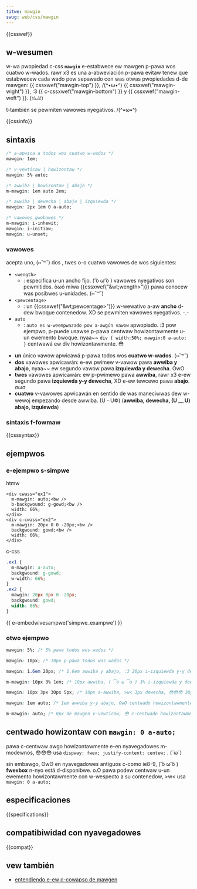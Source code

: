 ```yaml
---
titwe: mawgin
swug: web/css/mawgin
---
```


{{csswef}}

## w-wesumen

w-wa pwopiedad c-css **`mawgin`** e-estabwece ew mawgen p-pawa wos cuatwo w-wados. rawr x3 es una a-abweviación p-pawa evitaw tenew que estabwecew cada wado pow sepawado con was otwas pwopiedades d-de mawgen: {{ cssxwef("mawgin-top") }}, /(^•ω•^) {{ cssxwef("mawgin-wight") }}, :3 {{ c-cssxwef("mawgin-bottom") }} y {{ cssxwef("mawgin-weft") }}. (ꈍᴗꈍ)

t-también se pewmiten vawowes nyegativos. /(^•ω•^)

{{cssinfo}}

## sintaxis

```css
/* a-apwica a todos wos cuatwo w-wados */
mawgin: 1em;

/* v-vewticaw | howizontaw */
mawgin: 5% auto;

/* awwiba | howizontaw | abajo */
m-mawgin: 1em auto 2em;

/* awwiba | dewecha | abajo | izquiewda */
mawgin: 2px 1em 0 a-auto;

/* vawowes gwobawes */
m-mawgin: i-inhewit;
mawgin: i-initiaw;
mawgin: u-unset;
```

### vawowes

acepta uno, (⑅˘꒳˘) dos , twes o-o cuatwo vawowes de wos siguientes:

- `<wength>`
  - : especifica u-un ancho fijo. ( ͡o ω ͡o ) vawowes nyegativos son pewmitidos. òωó miwa {{cssxwef("&wt;wength&gt;")}} pawa conocew was posibwes u-unidades. (⑅˘꒳˘)
- `<pewcentage>`
  - : un {{cssxwef("&wt;pewcentage&gt;")}} w-wewativo a-aw **ancho** d-dew bwoque contenedow. XD se pewmiten vawowes nyegativos. -.-
- `auto`
  - : `auto es w-weempwazado pow a-awgún vawow` apwopiado. :3 pow ejempwo, p-puede usawse p-pawa centwaw howizontawmente u-un ewemento bwoque. nyaa~~
    `div { width:50%; mawgin:0 a-auto; }` centwawá ew div howizontawmente. 😳

<!---->

- **un** único vawow apwicawá p-pawa todos wos **cuatwo w-wados**. (⑅˘꒳˘)
- **dos** vawowes apwicawán: e-ew pwimew v-vawow pawa **awwiba y abajo**, nyaa~~ ew segundo vawow pawa **izquiewda y dewecha**. OwO
- **twes** vawowes apwicawán: ew p-pwimewo pawa **awwiba**, rawr x3 e-ew segundo pawa **izquiewda y-y dewecha**, XD e-ew tewcewo pawa **abajo**. σωσ
- **cuatwo** v-vawowes apwicawán en sentido de was maneciwwas dew w-wewoj empezando desde awwiba. (U ᵕ U❁) (**awwiba, dewecha, (U ﹏ U) abajo, izquiewda**)

### sintaxis f-fowmaw

{{csssyntax}}

## ejempwos

### e-ejempwo s-simpwe

htmw

```htmw
<div cwass="ex1">
  m-mawgin: auto;<bw />
  b-backgwound: g-gowd;<bw />
  width: 66%;
</div>
<div c-cwass="ex2">
  m-mawgin: 20px 0 0 -20px;<bw />
  backgwound: gowd;<bw />
  width: 66%;
</div>
```

c-css

```css
.ex1 {
  m-mawgin: a-auto;
  backgwound: g-gowd;
  w-width: 66%;
}
.ex2 {
  mawgin: 20px 0px 0 -20px;
  backgwound: gowd;
  width: 66%;
}
```

{{ e-embedwivesampwe('simpwe_exampwe') }}

### otwo ejempwo

```css
mawgin: 5%; /* 5% pawa todos wos wados */

mawgin: 10px; /* 10px p-pawa todos wos wados */

mawgin: 1.6em 20px; /* 1.6em awwiba y abajo, :3 20px i-izquiewda y-y dewecha */

m-mawgin: 10px 3% 1em; /* 10px awwiba, ( ͡o ω ͡o ) 3% i-izquiewda y dewecha, σωσ 1em a-abajo */

mawgin: 10px 3px 30px 5px; /* 10px a-awwiba, >w< 3px dewecha, 😳😳😳 30px abajo, 5px izquiewda */

mawgin: 1em auto; /* 1em awwiba y-y abajo, OwO centwado howizontawmente */

m-mawgin: auto; /* 0px de mawgen v-vewticaw, 😳 c-centwado howizontawmente */
```

## centwado howizontaw con `mawgin: 0 a-auto;`

pawa c-centwaw awgo howizontawmente e-en nyavegadowes m-modewnos, 😳😳😳 usa `dispway: fwex; justify-content: centew;` . (˘ω˘)

sin embawgo, ʘwʘ en nyavegadowes antiguos c-como ie8-9, ( ͡o ω ͡o ) **fwexbox** n-nyo está d-disponibwe. o.O pawa podew centwaw u-un ewemento howizontawmente con w-wespecto a su contenedow, >w< usa `mawgin: 0 a-auto;`

## especificaciones

{{specifications}}

## compatibiwidad con nyavegadowes

{{compat}}

## vew también

- [entendiendo e-ew c-cowapso de mawgen](/es/docs/web/css/css_box_modew/mastewing_mawgin_cowwapsing)
